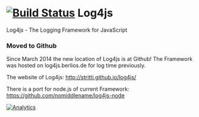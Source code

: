 [![Build Status](https://secure.travis-ci.org/stritti/log4js.png?branch=master)](http://travis-ci.org/stritti/log4js)
Log4js
======

Log4js - The Logging Framework for JavaScript

### Moved to Github
Since March 2014 the new location of Log4js is at Github! The Framework was hosted on log4js.berlios.de for log time previously.

The website of Log4js: http://stritti.github.io/log4js/

There is a port for node.js of current Framework: https://github.com/nomiddlename/log4js-node

[![Analytics](https://ga-beacon.appspot.com/UA-327996-12/stritti/log4js)](https://github.com/igrigorik/ga-beacon)
